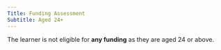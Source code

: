```yaml
---
Title: Funding Assessment
Subtitle: Aged 24+
---
```


<div class="notification is-light is-danger">
  The learner is not eligible for <strong>any funding</strong> as they are aged 24 or above.
</div>